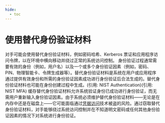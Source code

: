 ```yaml
---
hide:
  - toc
---
```


# 使用替代身份验证材料

对手可能会使用替代身份验证材料，例如密码哈希、Kerberos 票证和应用程序访问令牌，以在环境中横向移动并绕过正常的系统访问控制。  身份验证过程通常需要有效的身份（例如，用户名）以及一个或多个身份验证因素（例如，密码、PIN、物理智能卡、令牌生成器等）。替代身份验证材料是系统在用户或应用程序通过提供有效身份和所需的身份验证因素成功进行身份验证后合法生成的。替代身份验证材料也可能在身份创建过程中生成。(引用: NIST Authentication)(引用: NIST MFA)  缓存替代身份验证材料允许系统验证身份已成功进行身份验证，而无需用户重新输入身份验证因素。由于系统必须维护替代身份验证材料——无论是在内存中还是在磁盘上——它可能面临通过[凭据访问](https://attack.mitre.org/tactics/TA0006)技术被盗的风险。通过窃取替代身份验证材料，对手能够绕过系统访问控制并在不知道明文密码或任何其他身份验证因素的情况下对系统进行身份验证。
